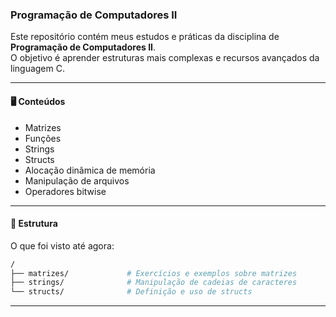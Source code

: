 ### Programação de Computadores II

Este repositório contém meus estudos e práticas da disciplina de **Programação de Computadores II**.<br>
O objetivo é aprender estruturas mais complexas e recursos avançados da linguagem C.

---

#### 🖥️ Conteúdos

- Matrizes  
- Funções  
- Strings  
- Structs  
- Alocação dinâmica de memória  
- Manipulação de arquivos  
- Operadores bitwise  

---
#### 📂 Estrutura 
O que foi visto até agora:
```bash
/
├── matrizes/             # Exercícios e exemplos sobre matrizes
├── strings/              # Manipulação de cadeias de caracteres
└── structs/              # Definição e uso de structs


```
---
